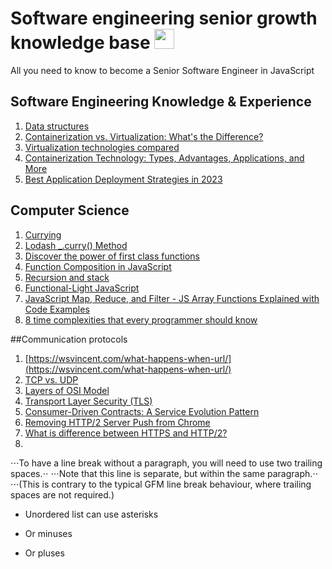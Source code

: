 # Software engineering senior growth knowledge base <img height="32" width="32" src="https://cdn.simpleicons.org/javascript" />
All you need to know to become a Senior Software Engineer in JavaScript


## Software Engineering Knowledge & Experience
1. [Data structures](https://www.geeksforgeeks.org/data-structures/)
2. [Containerization vs. Virtualization: What's the Difference?](https://www.burwood.com/blog-archive/containerization-vs-virtualization)
3. [Virtualization technologies compared](https://www.computerworld.com/article/2528781/virtualization-technologies-compared.html)
4. [Containerization Technology: Types, Advantages, Applications, and More](https://www.simform.com/blog/containerization-technology/)
5. [Best Application Deployment Strategies in 2023](https://www.techmagic.co/blog/best-application-deployment-strategies/)

## Computer Science
1. [Currying](https://javascript.info/currying-partials)
2. [Lodash _.curry() Method](https://www.geeksforgeeks.org/lodash-_-curry-method/)
3. [Discover the power of first class functions](https://www.freecodecamp.org/news/discover-the-power-of-first-class-functions-fd0d7b599b69/#:~:text=In%20JavaScript%2C%20functions%20are%20first,returned%20from%20a%20function)
4. [Function Composition in JavaScript](https://www.freecodecamp.org/news/function-composition-in-javascript/)
5. [Recursion and stack](https://javascript.info/recursion)
6. [Functional-Light JavaScript](https://github.com/getify/Functional-Light-JS)
7. [JavaScript Map, Reduce, and Filter - JS Array Functions Explained with Code Examples](https://www.freecodecamp.org/news/javascript-map-reduce-and-filter-explained-with-examples/)
8. [8 time complexities that every programmer should know](https://adrianmejia.com/most-popular-algorithms-time-complexity-every-programmer-should-know-free-online-tutorial-course/)

##Communication protocols
1. [https://wsvincent.com/what-happens-when-url/](https://wsvincent.com/what-happens-when-url/)
2. [TCP vs. UDP](https://www.diffen.com/difference/TCP_vs_UDP)
3. [Layers of OSI Model](https://www.geeksforgeeks.org/layers-of-osi-model/)
4. [Transport Layer Security (TLS)](https://hpbn.co/transport-layer-security-tls/)
5. [Consumer-Driven Contracts: A Service Evolution Pattern](https://martinfowler.com/articles/consumerDrivenContracts.html)
6. [Removing HTTP/2 Server Push from Chrome](https://developer.chrome.com/blog/removing-push/)
7. [What is difference between HTTPS and HTTP/2?](https://github.com/Alzeth/software-engineering-senior-growth-knowledge-base/blob/main/https-vs-http2.md)
8. 
⋅⋅⋅To have a line break without a paragraph, you will need to use two trailing spaces.⋅⋅
⋅⋅⋅Note that this line is separate, but within the same paragraph.⋅⋅
⋅⋅⋅(This is contrary to the typical GFM line break behaviour, where trailing spaces are not required.)

* Unordered list can use asterisks
- Or minuses
+ Or pluses
